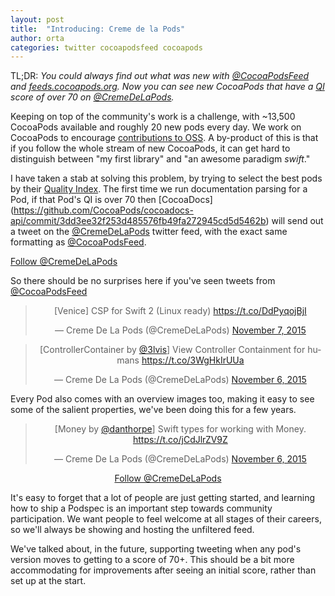 ```yaml
---
layout: post
title:  "Introducing: Creme de la Pods"
author: orta
categories: twitter cocoapodsfeed cocoapods
---
```


TL;DR: _You could always find out what was new with [@CocoaPodsFeed](https://twitter.com/cocoapodsfeed) and [feeds.cocoapods.org](https://feeds.cocoapods.org). Now you can see new CocoaPods that have a [QI](https://guides.cocoapods.org/making/quality-indexes.html) score of over 70 on [@CremeDeLaPods](https://twitter.com/cremedelapods)._

Keeping on top of the community's work is a challenge, with ~13,500 CocoaPods available and roughly 20 new pods every day. We work on CocoaPods to encourage  [contributions to OSS](https://github.com/CocoaPods/CocoaPods#project-goals). A by-product of this is that if you follow the whole stream of new CocoaPods, it can get hard to distinguish between "my first library" and "an awesome paradigm _swift_."

I have taken a stab at solving this problem, by trying to select the best pods by their [Quality Index](https://guides.cocoapods.org/making/quality-indexes.html). The first time we run documentation parsing for a Pod, if that Pod's QI is over 70 then [CocoaDocs] (https://github.com/CocoaPods/cocoadocs-api/commit/3dd3ee32f253d485576fb49fa272945cd5d5462b) will send out a tweet on the [@CremeDeLaPods](https://twitter.com/cremedelapods) twitter feed, with the exact same formatting as [@CocoaPodsFeed](https://twitter.com/CocoaPodsFeed).

<a class="twitter-follow-button" href="https://twitter.com/CremeDeLaPods">Follow @CremeDeLaPods</a>

<!-- more -->

So there should be no surprises here if you've seen tweets from [@CocoaPodsFeed](https://twitter.com/CocoaPodsFeed)

<center>
  <blockquote class="twitter-tweet" lang="en" data-cards="hidden"><p lang="en" dir="ltr">[Venice] CSP for Swift 2 (Linux ready) <a href="https://t.co/DdPyqojBjI">https://t.co/DdPyqojBjI</a></p>&mdash; Creme De La Pods (@CremeDeLaPods) <a href="https://twitter.com/CremeDeLaPods/status/663133105809698821">November 7, 2015</a></blockquote>

  <blockquote class="twitter-tweet" lang="en" data-cards="hidden"><p lang="fr" dir="ltr">[ControllerContainer by <a href="https://twitter.com/3lvis">@3lvis</a>] View Controller Containment for humans <a href="https://t.co/3WgHkIrUUa">https://t.co/3WgHkIrUUa</a></p>&mdash; Creme De La Pods (@CremeDeLaPods) <a href="https://twitter.com/CremeDeLaPods/status/662624562778144770">November 6, 2015</a></blockquote>
  </center>

Every Pod also comes with an overview images too, making it easy to see some of the salient properties, we've been doing this for a few years.

  <center>
  <blockquote class="twitter-tweet" lang="en"><p lang="en" dir="ltr">[Money by <a href="https://twitter.com/danthorpe">@danthorpe</a>] Swift types for working with Money. <a href="https://t.co/jCdJlrZV9Z">https://t.co/jCdJlrZV9Z</a></p>&mdash; Creme De La Pods (@CremeDeLaPods) <a href="https://twitter.com/CremeDeLaPods/status/662573883728490496">November 6, 2015</a></blockquote> <script async src="//platform.twitter.com/widgets.js" charset="utf-8"></script>

  <a class="twitter-follow-button" href="https://twitter.com/CremeDeLaPods" data-size="large">Follow @CremeDeLaPods</a>
</center>

It's easy to forget that a lot of people are just getting started, and learning how to ship a Podspec is an important step towards community participation. We want people to feel welcome at all stages of their careers, so we'll always be showing and hosting the unfiltered feed.

We've talked about, in the future, supporting tweeting when any pod's version moves to  getting to a score of 70+. This should be a bit more accommodating for improvements after seeing an initial score, rather than  set up at the start.
